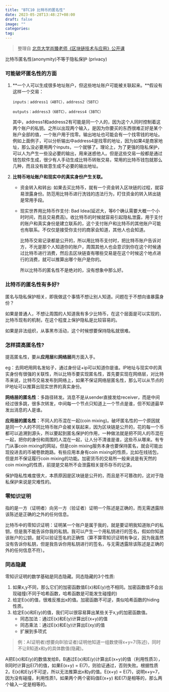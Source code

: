 ```yaml
---
title: "BTC10 比特币的匿名性"
date: 2023-05-28T13:48:27+08:00
draft: false
image: ""
categories: 
tag:
---
```



> 整理自 [北京大学肖臻老师《区块链技术与应用》公开课](https://www.bilibili.com/video/BV1Vt411X7JF?from=search&seid=14488407572640514229)

比特币匿名性(anonymity)不等于隐私保护 (privacy)

### 可能破坏匿名性的方面

1. **一个人可以生成很多地址账户，但这些地址账户可能被关联起来。**假设有这样一个交易：

   ```
   inputs：address1（4BTC），address2（5BTC）
   
   outputs：address3（6BTC），address4（3BTC）
   ```

   其中，address1和address2有可能是同一个人的，因为这个人同时控制着这两个账户的私钥。之所以出现两个输入，是因为你要买的东西很难正好是某个账户全部的值，一个账户用于找零。输出地址也可能会有一个找零钱的地址。例如上面例子，可以分析输出中address4是找零的地址，因为如果4是商家地址，那么没必要用两个inputs，一个就够了。理论上，为了更强的隐私保护，可以人为产生一些没必要的输出，用来迷惑他人。但是这些交易一般都是通过钱包软件生成，很少有人手动生成比特币转账交易，常用的比特币钱包就那么几种，而且没有故意生成不必要的输出地址。

2. **比特币地址账户和现实中的真实身份产生关联。**

   * 资金转入和转出: 如果去买比特币，就有一个资金转入区块链的过程，就容易泄露身份。防范用比特币进行洗钱的违法行为，盯住资金的转入转出链是常用手段。

   * 现实世界用比特币作支付: Bad Idea(延迟大，等6个确认需要大概一个小时时间，而且交易费高)。收比特币的时候就容易引起隐私泄露，用于支付的账户和真实身份是建立联系的，这个支付账户和比特币的其他账户可能也有联系。不仅仅是接受你支付的商家会知道，其他人也会知道。

     比特币交易记录都是公开的，所以用比特币支付时，把比特币账户告诉对方，不光是那个人知道你的账户，周围其他人也会意识到你在这个时候通过比特币进行消费，然后去区块链查有哪些交易是在这个时候这个地点进行的消费，就可以推算出哪个账户是你的。

     所以比特币的匿名性不是绝对的，没有想象中那么好。

### 比特币的匿名性有多好?

匿名与隐私保护相关，即我做这个事情不想让别人知道。问题在于不想向谁暴露身份？

如果是普通人，不想让周围的人知道我有多少比特币，在这个层面是可以实现的，比特币现有的机制，在这个程度上保护隐私是比较容易的。

如果是非法组织，从事黑市活动，这个时候想要保持隐私就很难。



### 怎样提高匿名性?

提高匿名性，要从**应用层**和**网络层**两方面入手。

eg：去网吧用网名发帖子，通过身份证+ip可以知道你是谁。IP地址与现实中的真实身份有很强的关联性，所以比特币要实现匿名性，首先要实现在网络层，对比特币来说，比特币交易发布到网络上，如果不保证网络层匿名性，那么可以从节点的IP地址可以推算出现实世界的真实身份。

**网络层的匿名性**：多路径转发。消息不是从sender直接发给receiver，而是中间经过很多跳，很多次转发，中间每一个节点只知道上一个节点是谁，但不知道最早发出消息的人是谁。 

**应用层的匿名性**：不同人的币混在一起(coin mixing)。破坏匿名性的一个原因就是同一个人的不同比特币账户会被关联起来，因为区块链是公开的，花的每一个币都可以追溯到源头，所以要起到匿名保护的作用，一种做法就是把不同人的币混在一起，把你的身份和周围的人混在一起，让人分不清谁是谁，这些币从哪来。有专门从事coin mixing的网站，但是coin mixing服务本身也要保持匿名，就会可能出现投进去的币被卷款跑路。有些应用本身有coin mixing的性质，比如在线钱包，但是并不保证履行coin mixing的功能。加密货币的交易所一般来说是有天然的coin mixing的性质，前提是交易所不会泄露相关提币存币的记录。

保护隐私性难度很大，本质原因是区块链是公开的，而且是不可篡改的，这对于隐私保护来说是灾难性的。

### 零知识证明

指的是一方（证明者）向另一方（验证者）证明一个陈述是正确的，而无需透露除该陈述是正确的之外的任何信息。

比特币中的零知识证明：证明某一个账户是属于我的，就是要证明我知道账户的私钥，但是我不能告诉你我的私钥。我可以产生一个用私钥进行的签名，假如你知道该账户的公钥，就可以验证签名的正确性（算不算零知识证明有争议，因为我虽然没有告诉你私钥，但是我告诉你用私钥进行的签名，与无需透露除该陈述是正确的外的任何信息不符）。

### 同态隐藏

零知识证明的数学基础是同态隐藏。同态隐藏的3个性质:

1. 如果x,y不同，那么它们的加密函数值E(x)和E(y)也不相同。加密函数值不会出现碰撞(不同于哈希函数，哈希函数是可能发生碰撞的)
2. 给定E(x)的值，很难反推出x的值。加密函数不可逆，类似哈希函数的hiding性质。
3. 给定E(x)和E(y)的值，我们可以很容易算出某些关于x,y的加密函数值。
   * 同态加法：通过E(x)和E(y)计算出E(x+y)的值
   * 同态乘法：通过E(x)和E(y)计算出E(xy)的值
   * 扩展到多项式



> 例：A(证明者)想要向B(验证者)证明他知道一组数使得x+y=7(陈述)，同时不让B知道x和y的具体数值(隐藏)。

A把E(x)和E(y)的数值发给B，B通过E(x)和E(y)计算出E(x+y)的值（利用性质3），B同时计算出E(7)的值，如果E(x+y) = E(7)，则验证通过，否则失败。根据性质2，E(x)和E(y)不可逆，所以无法推算出x和y的值。E(x+y) = E(7)，说明x+y=7，因为没有碰撞，利用性质1，如果两个两个密码值E(x+y) 和E(7)是相等的，那么两个输入一定是相等的。

